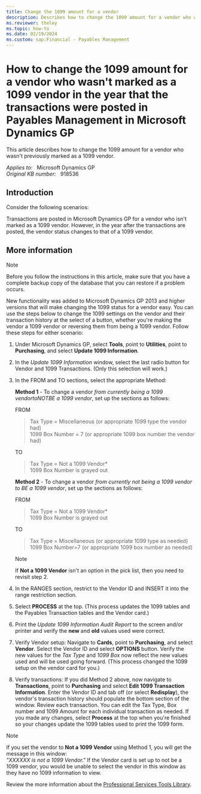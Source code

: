 ```yaml
---
title: Change the 1099 amount for a vendor
description: Describes how to change the 1099 amount for a vendor who wasn't marked as a 1099 vendor in the year that the transactions were posted in Payables Management in Microsoft Dynamics GP.
ms.reviewer: theley
ms.topic: how-to
ms.date: 02/19/2024
ms.custom: sap:Financial - Payables Management
---
```

# How to change the 1099 amount for a vendor who wasn't marked as a 1099 vendor in the year that the transactions were posted in Payables Management in Microsoft Dynamics GP

This article describes how to change the 1099 amount for a vendor who wasn't previously marked as a 1099 vendor.

_Applies to:_ &nbsp; Microsoft Dynamics GP  
_Original KB number:_ &nbsp; 918536

## Introduction

Consider the following scenarios:

Transactions are posted in Microsoft Dynamics GP for a vendor who isn't marked as a 1099 vendor. However, in the year after the transactions are posted, the vendor status changes to that of a 1099 vendor.

## More information

> [!NOTE]
> Before you follow the instructions in this article, make sure that you have a complete backup copy of the database that you can restore if a problem occurs.

New functionality was added to Microsoft Dynamics GP 2013 and higher versions that will make changing the 1099 status for a vendor easy. You can use the steps below to change the 1099 settings on the vendor and their transaction history at the select of a button, whether you're making the vendor a 1099 vendor or reversing them from being a 1099 vendor. Follow these steps for either scenario:

1. Under Microsoft Dynamics GP, select **Tools**, point to **Utilities**, point to **Purchasing**, and select **Update 1099 Information**.

2. In the *Update 1099 Information* window, select the last radio button for Vendor and 1099 Transactions. (Only this selection will work.)

3. In the FROM and TO sections, select the appropriate Method:

    **Method 1** - To change a vendor *from currently being a 1099 vendortoNOTBE a 1099 vendor*, set up the sections as follows:

    FROM  
    > Tax Type = Miscellaneous (or appropriate 1099 type the vendor had)  
    1099 Box Number = 7 (or appropriate 1099 box number the vendor had)

    TO  
    > Tax Type = Not a 1099 Vendor*  
    1099 Box Number is grayed out

    **Method 2** - To change a vendor *from currently not being a 1099 vendor to BE a 1099 vendor*, set up the sections as follows:

    FROM  
    > Tax Type = Not a 1099 Vendor*  
    1099 Box Number is grayed out

    TO  
    > Tax Type = Miscellaneous (or appropriate 1099 type as needed)  
    1099 Box Number=7 (or appropriate 1099 box number as needed)

    > [!NOTE]
    > If **Not a 1099 Vendor** isn't an option in the pick list, then you need to revisit step 2.

4. In the RANGES section, restrict to the Vendor ID and INSERT  it into the range restriction section.

5. Select **PROCESS** at the top. (This process updates the 1099 tables and the Payables Transaction tables and the Vendor card.)

6. Print the *Update 1099 Information Audit Report* to the screen and/or printer and verify the **new** and **old** values used were correct.

7. Verify Vendor setup: Navigate to **Cards**, point to **Purchasing**, and select **Vendor**. Select the Vendor ID and select **OPTIONS** button. Verify the new values for the *Tax Type* and *1099 Box* now reflect the new values used and will be used going forward. (This process changed the 1099 setup on the vendor card for you.)

8. Verify transactions: If you did Method 2 above, now navigate to **Transactions**, point to **Purchasing** and select **Edit 1099 Transaction Information**. Enter the Vendor ID and tab off (or select **Redisplay**), the vendor's transaction history should populate the bottom section of the window. Review each transaction. You can edit the Tax Type, Box number and 1099 Amount for each individual transaction as needed. If you made any changes, select **Process** at the top when you're finished so your changes update the 1099 tables used to print the 1099 form.

> [!NOTE]
> If you set the vendor to **Not a 1099 Vendor** using Method 1, you will get the message in this window:  
> *"XXXXXX is not a 1099 Vendor."* 
> If the Vendor card is set up to not be a 1099 vendor, you would be unable to select the vendor in this window as they have no 1099 information to view.

Review the more information about the [Professional Services Tools Library](/dynamics/s-e/gp/noam_pstl_delta).
